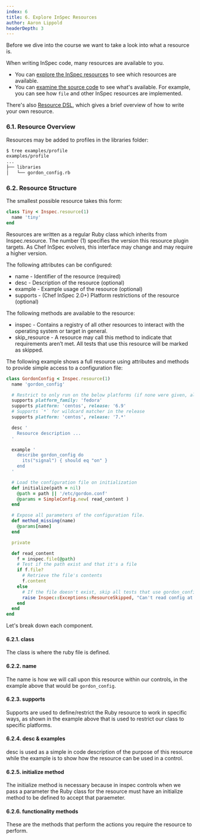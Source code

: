 ```yaml
---
index: 6
title: 6. Explore InSpec Resources
author: Aaron Lippold
headerDepth: 3
---
```


Before we dive into the course we want to take a look into what a resource is.

When writing InSpec code, many resources are available to you.

* You can [explore the InSpec resources](https://www.inspec.io/docs/reference/resources/) to see which resources are available.
* You can [examine the source code](https://github.com/inspec/inspec/tree/master/lib/inspec/resources) to see what's available. For example, you can see how `file` and other InSpec resources are implemented.

There's also [Resource DSL](https://www.inspec.io/docs/reference/dsl_resource/), which gives a brief overview of how to write your own resource.



### 6.1. Resource Overview

Resources may be added to profiles in the libraries folder:
```bash
$ tree examples/profile
examples/profile
...
├── libraries
│   └── gordon_config.rb
```


### 6.2. Resource Structure
The smallest possible resource takes this form:

```ruby
class Tiny < Inspec.resource(1)
  name 'tiny'
end
```

Resources are written as a regular Ruby class which inherits from Inspec.resource. The number (1) specifies the version this resource plugin targets. As Chef InSpec evolves, this interface may change and may require a higher version.

The following attributes can be configured:

- name - Identifier of the resource (required)  
- desc - Description of the resource (optional)  
- example - Example usage of the resource (optional)  
- supports - (Chef InSpec 2.0+) Platform restrictions of the resource (optional)  

The following methods are available to the resource:

- inspec - Contains a registry of all other resources to interact with the operating system or target in general.
- skip_resource - A resource may call this method to indicate that requirements aren’t met. All tests that use this resource will be marked as skipped.

The following example shows a full resource using attributes and methods to provide simple access to a configuration file:
```ruby
class GordonConfig < Inspec.resource(1)
  name 'gordon_config'

  # Restrict to only run on the below platforms (if none were given, all OS's supported)
  supports platform_family: 'fedora'
  supports platform: 'centos', release: '6.9'
  # Supports `*` for wildcard matcher in the release
  supports platform: 'centos', release: '7.*'

  desc '
    Resource description ...
  '

  example '
    describe gordon_config do
      its("signal") { should eq "on" }
    end
  '

  # Load the configuration file on initialization
  def initialize(path = nil)
    @path = path || '/etc/gordon.conf'
    @params = SimpleConfig.new( read_content )
  end

  # Expose all parameters of the configuration file.
  def method_missing(name)
    @params[name]
  end

  private

  def read_content
    f = inspec.file(@path)
    # Test if the path exist and that it's a file
    if f.file?
      # Retrieve the file's contents
      f.content
    else
      # If the file doesn't exist, skip all tests that use gordon_config
      raise Inspec::Exceptions::ResourceSkipped, "Can't read config at #{@path}"
    end
  end
end
```

Let's break down each component.

#### 6.2.1. class
The class is where the ruby file is defined.
#### 6.2.2. name
The name is how we will call upon this resource within our controls, in the example above that would be `gordon_config`.
#### 6.2.3. supports
Supports are used to define/restrict the Ruby resource to work in specific ways, as shown in the example above that is used to restrict our class to specific platforms.
#### 6.2.4. desc & examples
desc is used as a simple in code description of the purpose of this resource while the example is to show how the resource can be used in a control.
#### 6.2.5. initialize method
The initialize method is necessary because in inspec controls when we pass a parameter the Ruby class for the resource must have an initialize method to be defined to accept that paraemeter.
#### 6.2.6. functionality methods
These are the methods that perform the actions you require the resource to perform.